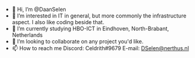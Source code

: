 - 👋 Hi, I’m @DaanSelen
- 👀 I’m interested in IT in general, but more commonly the infrastructure aspect. I also like coding beside that.
- 🌱 I’m currently studying HBO-ICT in Eindhoven, North-Brabant, Netherlands
- 💞️ I’m looking to collaborate on any project you'd like.
- 📫 How to reach me
Discord: Celdrith#9679
E-mail: DSelen@nerthus.nl
